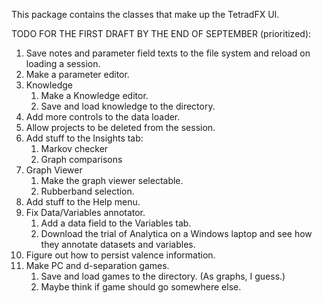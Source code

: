 This package contains the classes that make up the TetradFX UI.

TODO FOR THE FIRST DRAFT BY THE END OF SEPTEMBER (prioritized):
1. Save notes and parameter field texts to the file system and reload on loading a session.
1. Make a parameter editor.
1. Knowledge
    1. Make a Knowledge editor.
    1. Save and load knowledge to the directory.
1. Add more controls to the data loader.
1. Allow projects to be deleted from the session.
1. Add stuff to the Insights tab:
    1. Markov checker
    1. Graph comparisons
1. Graph Viewer
    1. Make the graph viewer selectable.
    1. Rubberband selection.
1. Add stuff to the Help menu.
1. Fix Data/Variables annotator. 
    1. Add a data field to the Variables tab.
    1. Download the trial of Analytica on a Windows laptop and see how they annotate datasets and variables.
1. Figure out how to persist valence information.
1. Make PC and d-separation games.
    1. Save and load games to the directory. (As graphs, I guess.)
    1. Maybe think if game should go somewhere else.
